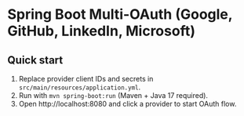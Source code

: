 # Spring Boot Multi-OAuth (Google, GitHub, LinkedIn, Microsoft)

## Quick start

1. Replace provider client IDs and secrets in `src/main/resources/application.yml`.
2. Run with `mvn spring-boot:run` (Maven + Java 17 required).
3. Open http://localhost:8080 and click a provider to start OAuth flow.
